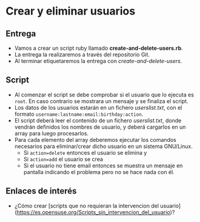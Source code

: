 
# Crear y eliminar usuarios

## Entrega
* Vamos a crear un script ruby llamado **create-and-delete-users.rb**.
* La entrega la realizaremos a través del repositorio Git.
* Al terminar etiquetaremos la entrega con *create-and-delete-users*.

## Script
* Al comenzar el script se debe comprobar si el usuario que lo ejecuta es
`root`. En caso contrario se mostrara un mensaje y se finaliza el script.
* Los datos de los usuarios estarán en un fichero *userslist.txt*,
con el formato `username:lastname:email:birthday:action`.
* El script deberá leer el contenido de un fichero *userslist.txt*,
donde vendrán definidos los nombres de usuario, y deberá cargarlos en un array
para luego procesarlos.
* Para cada elemento del array deberemos ejecutar los comandos necesarios
para eliminar/crear dicho usuario en un sistema GNU/Linux.
    * Si `action=delete` entonces el usuario se elimina y
    * Si `action=add` el usuario se crea
    * Si el usuario no tiene email entonces se muestra un mensaje en pantalla
indicando el problema pero no se hace nada con él.

## Enlaces de interés
* ¿Cómo crear [scripts que no requieran la intervencion del usuario]
 (https://es.opensuse.org/Scripts_sin_intervencion_del_usuario)?
